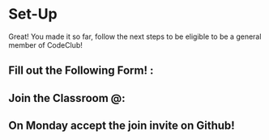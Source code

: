 # Set-Up
Great! You made it so far, follow the next steps to be eligible to be a general member of CodeClub!

## Fill out the Following Form! :
## Join the Classroom @: 
## On Monday accept the join invite on Github!

